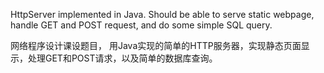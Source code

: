 HttpServer implemented in Java.
Should be able to serve static webpage, handle GET and POST request, and do some simple SQL query.

网络程序设计课设题目，
用Java实现的简单的HTTP服务器，实现静态页面显示，处理GET和POST请求，以及简单的数据库查询。
